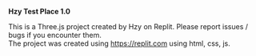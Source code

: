 **Hzy Test Place 1.0**

This is a Three.js project created by Hzy on Replit. Please report issues / bugs if you encounter them.<br>
The project was created using https://replit.com using html, css, js.
